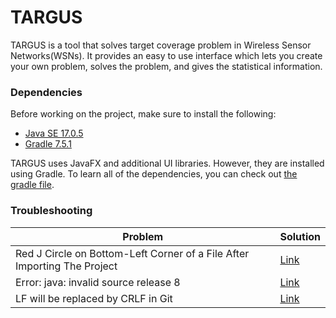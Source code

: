 # TARGUS

TARGUS is a tool that solves target coverage problem in Wireless Sensor Networks(WSNs). It provides an easy to use interface which lets you create your own problem, solves the problem, and gives the statistical information.

### Dependencies

Before working on the project, make sure to install the following:

* [Java SE 17.0.5](https://www.oracle.com/java/technologies/javase/jdk17-archive-downloads.html)
* [Gradle 7.5.1](https://docs.gradle.org/current/userguide/userguide.html)

TARGUS uses JavaFX and additional UI libraries. However, they are installed using Gradle. To learn all of the dependencies, you can check out [the gradle file](build.gradle).

### Troubleshooting

Problem | Solution
--- | ---
Red J Circle on Bottom-Left Corner of a File After Importing The Project | [Link](https://stackoverflow.com/questions/4904052/what-does-this-symbol-mean-in-intellij-red-circle-on-bottom-left-corner-of-fil)
Error: java: invalid source release 8 | [Link](https://stackoverflow.com/questions/46280859/intellij-idea-error-java-invalid-source-release-1-9)
LF will be replaced by CRLF in Git | [Link](https://stackoverflow.com/questions/5834014/lf-will-be-replaced-by-crlf-in-git-what-is-that-and-is-it-important)
